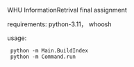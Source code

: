 WHU InformationRetrival final assignment

requirements: python-3.11， whoosh

usage:

```
 python -m Main.BuildIndex 
 python -m Command.run     
```


